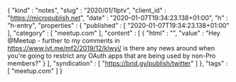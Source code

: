 {
  "kind" : "notes",
  "slug" : "2020/01/1lptv",
  "client_id" : "https://micropublish.net",
  "date" : "2020-01-07T19:34:23.138+01:00",
  "h" : "h-entry",
  "properties" : {
    "published" : [ "2020-01-07T19:34:23.138+01:00" ],
    "category" : [ "meetup.com" ],
    "content" : [ {
      "html" : "",
      "value" : "Hey @Meetup - further to my comments in https://www.jvt.me/mf2/2019/12/klwyi/ is there any news around when you're going to restrict any OAuth apps that are being used by non-Pro members?"
    } ],
    "syndication" : [ "https://brid.gy/publish/twitter" ]
  },
  "tags" : [ "meetup.com" ]
}

